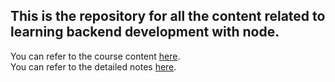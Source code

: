 ## This is the repository for all the content related to learning backend development with node.

You can refer to the course content [here](./Node%20JS%20Training%20Plan.md).  
You can refer to the detailed notes [here](./Node%20JS%20Detailed%20Plan.md).